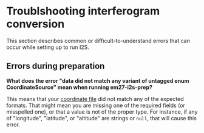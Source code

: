 # Troublshooting interferogram conversion

This section describes common or difficult-to-understand errors that can occur while setting up to run I2S. 

## Errors during preparation

**What does the error "data did not match any variant of untagged enum CoordinateSource" mean when running em27-i2s-prep?**

This means that your [coordinate file](./igm-coords.md) did not match any of the expected formats.
That might mean you are missing one of the required fields (or misspelled one), or that a value is not of the proper type.
For instance, if any of "longitude", "latitude", or "altitude" are strings or `null`, that will cause this error.